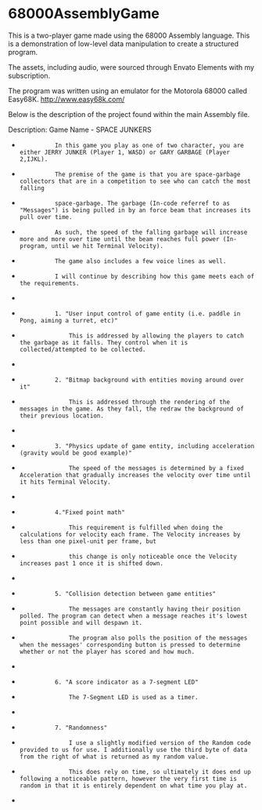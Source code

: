 # 68000AssemblyGame
This is a two-player game made using the 68000 Assembly language. 
This is a demonstration of low-level data manipulation to create a structured program.

The assets, including audio, were sourced through Envato Elements with my subscription. 

The program was written using an emulator for the Motorola 68000 called Easy68K. 
http://www.easy68k.com/

Below is the description of the project found within the main Assembly file.

 Description: Game Name - SPACE JUNKERS
*               In this game you play as one of two character, you are either JERRY JUNKER (Player 1, WASD) or GARY GARBAGE (Player 2,IJKL).
*               The premise of the game is that you are space-garbage collectors that are in a competition to see who can catch the most falling
*               space-garbage. The garbage (In-code referref to as "Messages") is being pulled in by an force beam that increases its pull over time.
*               As such, the speed of the falling garbage will increase more and more over time until the beam reaches full power (In-program, until we hit Terminal Velocity).
*               The game also includes a few voice lines as well.
*               I will continue by describing how this game meets each of the requirements.
*
*               1. "User input control of game entity (i.e. paddle in Pong, aiming a turret, etc)"
*                   This is addressed by allowing the players to catch the garbage as it falls. They control when it is collected/attempted to be collected.
*
*               2. "Bitmap background with entities moving around over it"
*                   This is addressed through the rendering of the messages in the game. As they fall, the redraw the background of their previous location.
*
*               3. "Physics update of game entity, including acceleration (gravity would be good example)"
*                   The speed of the messages is determined by a fixed Acceleration that gradually increases the velocity over time until it hits Terminal Velocity.
*
*               4."Fixed point math"
*                   This requirement is fulfilled when doing the calculations for velocity each frame. The Velocity increases by less than one pixel-unit per frame, but
*                   this change is only noticeable once the Velocity increases past 1 once it is shifted down.
*
*               5. "Collision detection between game entities"
*                   The messages are constantly having their position polled. The program can detect when a message reaches it's lowest point possible and will despawn it.
*                   The program also polls the position of the messages when the messages' corresponding button is pressed to determine whether or not the player has scored and how much.
*
*               6. "A score indicator as a 7-segment LED"
*                   The 7-Segment LED is used as a timer.
*
*               7. "Randomness"
*                   I use a slightly modified version of the Random code provided to us for use. I additionally use the third byte of data from the right of what is returned as my random value.
*                   This does rely on time, so ultimately it does end up following a noticeable pattern, however the very first time is random in that it is entirely dependent on what time you play at.
*

